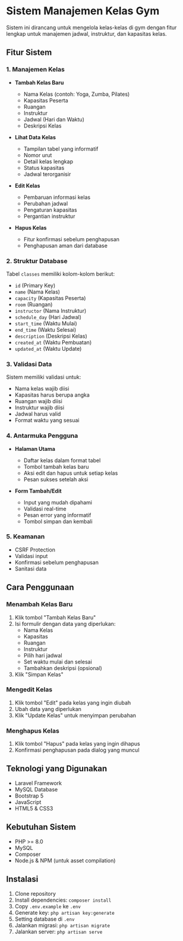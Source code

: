 # Sistem Manajemen Kelas Gym

Sistem ini dirancang untuk mengelola kelas-kelas di gym dengan fitur lengkap untuk manajemen jadwal, instruktur, dan kapasitas kelas.

## Fitur Sistem

### 1. Manajemen Kelas
- **Tambah Kelas Baru**
  - Nama Kelas (contoh: Yoga, Zumba, Pilates)
  - Kapasitas Peserta
  - Ruangan
  - Instruktur
  - Jadwal (Hari dan Waktu)
  - Deskripsi Kelas

- **Lihat Data Kelas**
  - Tampilan tabel yang informatif
  - Nomor urut
  - Detail kelas lengkap
  - Status kapasitas
  - Jadwal terorganisir

- **Edit Kelas**
  - Pembaruan informasi kelas
  - Perubahan jadwal
  - Pengaturan kapasitas
  - Pergantian instruktur

- **Hapus Kelas**
  - Fitur konfirmasi sebelum penghapusan
  - Penghapusan aman dari database

### 2. Struktur Database
Tabel `classes` memiliki kolom-kolom berikut:
- `id` (Primary Key)
- `name` (Nama Kelas)
- `capacity` (Kapasitas Peserta)
- `room` (Ruangan)
- `instructor` (Nama Instruktur)
- `schedule_day` (Hari Jadwal)
- `start_time` (Waktu Mulai)
- `end_time` (Waktu Selesai)
- `description` (Deskripsi Kelas)
- `created_at` (Waktu Pembuatan)
- `updated_at` (Waktu Update)

### 3. Validasi Data
Sistem memiliki validasi untuk:
- Nama kelas wajib diisi
- Kapasitas harus berupa angka
- Ruangan wajib diisi
- Instruktur wajib diisi
- Jadwal harus valid
- Format waktu yang sesuai

### 4. Antarmuka Pengguna
- **Halaman Utama**
  - Daftar kelas dalam format tabel
  - Tombol tambah kelas baru
  - Aksi edit dan hapus untuk setiap kelas
  - Pesan sukses setelah aksi

- **Form Tambah/Edit**
  - Input yang mudah dipahami
  - Validasi real-time
  - Pesan error yang informatif
  - Tombol simpan dan kembali

### 5. Keamanan
- CSRF Protection
- Validasi input
- Konfirmasi sebelum penghapusan
- Sanitasi data

## Cara Penggunaan

### Menambah Kelas Baru
1. Klik tombol "Tambah Kelas Baru"
2. Isi formulir dengan data yang diperlukan:
   - Nama Kelas
   - Kapasitas
   - Ruangan
   - Instruktur
   - Pilih hari jadwal
   - Set waktu mulai dan selesai
   - Tambahkan deskripsi (opsional)
3. Klik "Simpan Kelas"

### Mengedit Kelas
1. Klik tombol "Edit" pada kelas yang ingin diubah
2. Ubah data yang diperlukan
3. Klik "Update Kelas" untuk menyimpan perubahan

### Menghapus Kelas
1. Klik tombol "Hapus" pada kelas yang ingin dihapus
2. Konfirmasi penghapusan pada dialog yang muncul

## Teknologi yang Digunakan
- Laravel Framework
- MySQL Database
- Bootstrap 5
- JavaScript
- HTML5 & CSS3

## Kebutuhan Sistem
- PHP >= 8.0
- MySQL
- Composer
- Node.js & NPM (untuk asset compilation)

## Instalasi
1. Clone repository
2. Install dependencies: `composer install`
3. Copy `.env.example` ke `.env`
4. Generate key: `php artisan key:generate`
5. Setting database di `.env`
6. Jalankan migrasi: `php artisan migrate`
7. Jalankan server: `php artisan serve`
